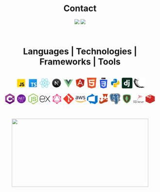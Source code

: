 <h1 align="center">Contact</h1>
<p align="center">
  <a href="https://www.linkedin.com/in/sethhammell/">
    <img src="https://img.shields.io/badge/LinkedIn-%230077B5.svg?&style=for-the-badge&logo=linkedin&logoColor=white" height=25></a>
  <a href="mailto:sethjhammell@gmail.com">
    <img src="https://img.shields.io/badge/mail-D14836?style=for-the-badge&logo=gmail&logoColor=white" height=25>
  </a>
</p>

</br>
<h1 align="center">Languages | Technologies | Frameworks | Tools</h1>
<p align="center">
  </br>
  <code><img title="JavaScript" height="35" src="./icons/javascript.svg"></code>
  <code><img title="TypeScript" height="35" src="./icons/ts.svg"></code>
  <code><img title="React" height="35" src="./icons/react.svg"></code>
  <code><img title="Next.js" height="35" src="./icons/next.svg"></code>
  <code><img title="Vue.js" height="35" src="./icons/vue.svg"></code>
  <code><img title="Angular" height="35" src="./icons/angular.svg"></code>
  <code><img title="HTML" height="35" src="./icons/html.svg"></code>
  <code><img title="CSS" height="35" src="./icons/css.svg"></code>
  <code><img title="Python" height="35" src="./icons/python.svg"></code>
  <code><img title="Django" height="35" src="./icons/django.svg"></code>
  <code><img title="Flask" height="35" src="./icons/flask.svg"></code>
</p>
<p align="center">
  <code><img title="C# Programming" height="35" src="./icons/c_sharp.svg"></code>
  <code><img title=".NET Framework" height="35" src="./icons/.net.svg"></code>
  <code><img title="Node.js" height="35" src="./icons/node_js.svg"></code>
  <code><img title="Express.js" height="35" src="./icons/express.svg"></code>
  <code><img title="GraphQL" height="35" src="./icons/graphql.svg"></code>
  <code><img title="Git" height="35" src="./icons/git.svg"></code>
  <code><img title="AWS" height="35" src="./icons/aws.svg"></code>
  <code><img title="Azure" height="35" src="./icons/azure-devops.svg"></code>
  <code><img title="Jest" height="35" src="./icons/jest.svg"></code>
  <code><img title="PostgreSQL" height="35" src="./icons/postgresql.svg"></code>
  <code><img title="MongoDB" height="35" src="./icons/mongodb.svg"></code>
  <code><img title="MSSQL" height="35" src="./icons/mssql.svg"></code>
  <code><img title="Redis" height="35" src="./icons/redis.svg"></code>
</p>

</br>

<p align="center">
  <img height="225" width="450" src="https://readme-stats-cwvn.vercel.app/api/top-langs/?username=sethhammell&layout=compact&langs_count=6,Linked-Attributes-Implementation,DirectLinks-Update-Dirs&count-private=true&theme=gotham&border_color=47f0d&hide=c%2B%2B"/>
</p>

